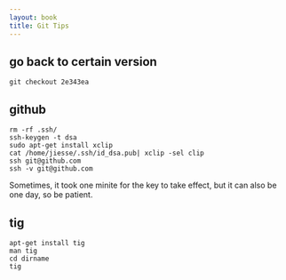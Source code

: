 ```yaml
---
layout: book
title: Git Tips
---
```


## go back to certain version

    git checkout 2e343ea



## github

    rm -rf .ssh/
    ssh-keygen -t dsa
    sudo apt-get install xclip
    cat /home/jiesse/.ssh/id_dsa.pub| xclip -sel clip
    ssh git@github.com
    ssh -v git@github.com

Sometimes, it took one minite for the key to take effect, but it can also be
one day, so be patient.


## tig

    apt-get install tig
	man tig
	cd dirname
	tig
